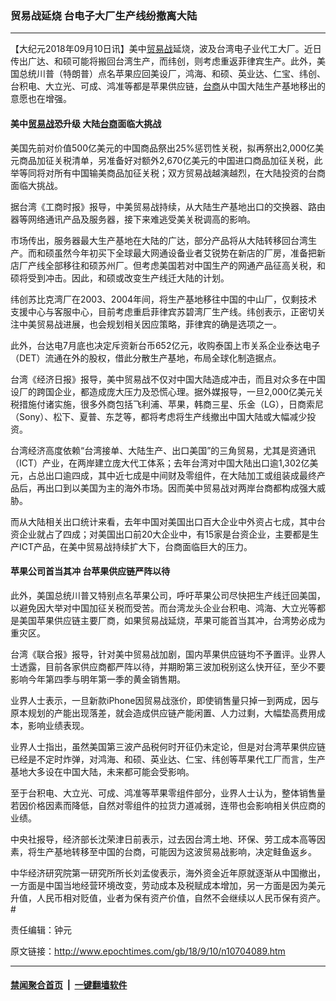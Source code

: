 ### 贸易战延烧 台电子大厂生产线纷撤离大陆
------------------------

<p>【大纪元2018年09月10日讯】美中<a href="http://www.epochtimes.com/gb/tag/%E8%B4%B8%E6%98%93%E6%88%98.html">贸易战</a>延烧，波及台湾电子业代工大厂。近日传出广达、和硕可能将搬回台湾生产，而纬创，则考虑重返菲律宾生产。此外，美国总统川普（特朗普）点名苹果应回美设厂，鸿海、和硕、英业达、仁宝、纬创、台积电、大立光、可成、鸿准等都是苹果供应链，<a href="http://www.epochtimes.com/gb/tag/%E5%8F%B0%E5%95%86.html">台商</a>从中国大陆生产基地移出的意愿也在增强。</p>
<h4>美中<a href="http://www.epochtimes.com/gb/tag/%E8%B4%B8%E6%98%93%E6%88%98.html">贸易战</a>恐升级 大陆<a href="http://www.epochtimes.com/gb/tag/%E5%8F%B0%E5%95%86.html">台商</a>面临大挑战</h4>
<p>美国先前对价值500亿美元的中国商品祭出25%惩罚性关税，拟再祭出2,000亿美元商品加征关税清单，另准备好对额外2,670亿美元的中国进口商品加征关税，此举等同将对所有中国输美商品加征关税；双方贸易战越演越烈，在大陆投资的台商面临大挑战。</p>
<p>据台湾《工商时报》报导，中美贸易战持续，从大陆生产基地出口的交换器、路由器等网络通讯产品及服务器，接下来难逃受美关税调高的影响。</p>
<p>市场传出，服务器最大生产基地在大陆的广达，部分产品将从大陆转移回台湾生产。而和硕虽然今年初买下全球最大网通设备业者艾锐势在新店的厂房，准备把新店厂产线全部移往和硕苏州厂。但考虑美国若对中国生产的网通产品征高关税，和硕将受到冲击。因此，和硕或改变生产线迁大陆的计划。</p>
<p>纬创苏比克湾厂在2003、2004年间，将生产基地移往中国的中山厂，仅剩技术支援中心与客服中心，目前考虑重启菲律宾苏碧湾厂生产线。纬创表示，正密切关注中美贸易战进展，也会规划相关因应策略，菲律宾的确是选项之一。</p>
<p>此外，台达电7月底也决定斥资新台币652亿元，收购泰国上市关系企业泰达电子（DET）流通在外的股权，借此分散生产基地，布局全球化制造据点。</p>
<p>台湾《经济日报》报导，美中贸易战不仅对中国大陆造成冲击，而且对众多在中国设厂的跨国企业，都造成庞大压力及恐慌心理。据外媒报导，一旦2,000亿美元关税措施付诸实施，很多外商包括飞利浦、苹果，韩商三星、乐金（LG），日商索尼（Sony）、松下、夏普、东芝等，都将考虑将生产线撤出中国大陆或大幅减少投资。</p>
<p>台湾经济高度依赖“台湾接单、大陆生产、出口美国”的三角贸易，尤其是资通讯（ICT）产业，在两岸建立庞大代工体系；去年台湾对中国大陆出口逾1,302亿美元，占总出口逾四成，其中近七成是中间财及零组件，在大陆加工或组装成最终产品后，再出口到以美国为主的海外市场。因而美中贸易战对两岸台商都构成强大威胁。</p>
<p>而从大陆相关出口统计来看，去年中国对美国出口百大企业中外资占七成，其中台资企业就占了四成；对美国出口前20大企业中，有15家是台资企业，主要都是生产ICT产品，在美中贸易战持续扩大下，台商面临巨大的压力。</p>
<h4>苹果公司首当其冲 台苹果供应链严阵以待</h4>
<p>此外，美国总统川普又特别点名苹果公司，呼吁苹果公司尽快把生产线迁回美国，以避免因大举对中国加征关税而受苦。而台湾龙头企业台积电、鸿海、大立光等都是美国苹果供应链主要厂商，如果贸易战延烧，苹果可能首当其冲，台湾势必成为重灾区。</p>
<p>台湾《联合报》报导，针对美中贸易战加剧，国内苹果供应链均不予置评。业界人士透露，目前各家供应商都严阵以待，并期盼第三波加税别这么快开征，至少不要影响今年第四季与明年第一季的黄金销售期。</p>
<p>业界人士表示，一旦新款iPhone因贸易战涨价，即使销售量只掉一到两成，因与原本规划的产能出现落差，就会造成供应链产能闲置、人力过剩，大幅垫高费用成本，影响业绩表现。</p>
<p>业界人士指出，虽然美国第三波产品税何时开征仍未定论，但是对台湾苹果供应链已经是不定时炸弹，对鸿海、和硕、英业达、仁宝、纬创等苹果代工厂而言，生产基地大多设在中国大陆，未来都可能会受影响。</p>
<p>至于台积电、大立光、可成、鸿准等苹果零组件部分，业界人士认为，整体销售量若因价格因素而降低，自然对零组件的拉货力道减弱，连带也会影响相关供应商的业绩。</p>
<p>中央社报导，经济部长沈荣津日前表示，过去因台湾土地、环保、劳工成本高等因素，将生产基地转移至中国的台商，可能因为这波贸易战影响，决定鲑鱼返乡。</p>
<p>中华经济研究院第一研究所所长刘孟俊表示，海外资金近年原就逐渐从中国撤出，一方面是中国当地经营环境改变，劳动成本及税赋成本增加，另一方面是因为美元升值，人民币相对贬值，业者为保有资产价值，自然不会继续以人民币保有资产。#</p>
<p>责任编辑：钟元</p>

原文链接：http://www.epochtimes.com/gb/18/9/10/n10704089.htm


------------------------
#### [禁闻聚合首页](https://github.com/gfw-breaker/banned-news/blob/master/README.md) &nbsp;|&nbsp;  [一键翻墙软件](https://github.com/gfw-breaker/nogfw/blob/master/README.md)